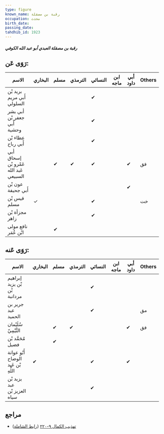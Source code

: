 ```yaml
---
type: figure
known_name: رقبة بن مصقلة
occupation: محدث
birth_date:
passing_date:
tahdhib_id: 1923
---
```

##### رقبة بن مصقلة العبدي أبو عبد الله الكوفي

## رَوَى عَن:
| الاسم                                  | البخاري | مسلم | الترمذي | النسائي | ابن ماجه | أبي داود | Others |
| -------------------------------------- | ------- | ---- | ------- | ------- | -------- | -------- | ------ |
| بريد بْن أَبي مريم السلولي             |         |      |         | ✔       |          |          |        |
| أبي بشر جعفر بْن أَبي وحشية            |         |      |         | ✔       |          |          |        |
| عطاء بْن أَبي رباح                     |         |      |         | ✔       |          |          |        |
| أبي إسحاق عَمْرو بْن عَبد الله السبيعي |         | ✔    | ✔       | ✔       |          | ✔        | فق     |
| عون بْن أَبي جحيفة                     |         |      |         |         |          | ✔        |        |
| قيس بْن مسلم                           | ✓       |      |         | ✔       |          |          | خت     |
| مجزأة بْن زاهر                         |         |      |         | ✔       |          |          |        |
| نافع مولى ابْن عُمَر                   |         | ✔    |         |         |          |          |        |
## رَوَى عَنه:
| الاسم                               | البخاري | مسلم | الترمذي | النسائي | ابن ماجه | أبي داود | Others |
| ----------------------------------- | ------- | ---- | ------- | ------- | -------- | -------- | ------ |
| إبراهيم بْن يزيد بْن مردانبة        |         |      |         | ✔       |          |          |        |
| جرير بن عبد الحميد                  |         |      |         | ✔       |          |          | مق     |
| سُلَيْمان التَّيْمِيّ               |         | ✔    | ✔       |         |          | ✔        | فق     |
| مُحَمَّد بْن فضيل                   |         | ✔    |         |         |          |          |        |
| أَبُو عوانة الوضاح بْن عَبد اللَّهِ | ✔       |      |         | ✔       |          | ✔        |        |
| يزيد بْن عبد العزيز بْن سياه        |         |      |         | ✔       |          |          |        |
## مراجع
- [تهذيب الكمال ٩-٢٢٠](obsidian://open?vault=Tahdhib-al-Kamal&file=Figures/١٩٢٣-رقبة%20بن%20مصقلة%20العبدي%20أبو%20عبد%20الله%20الكوفي) ([رابط الشاملة](https://shamela.ws/book/3722/4460))